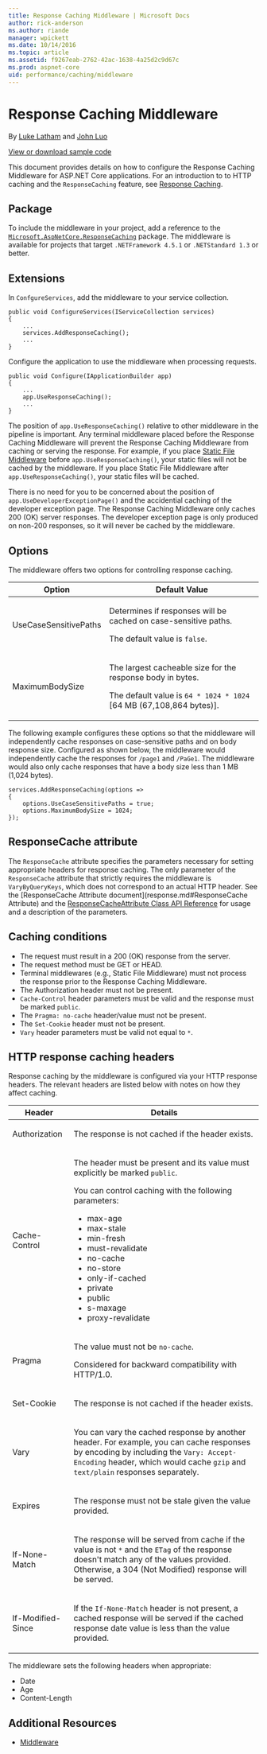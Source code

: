 ```yaml
---
title: Response Caching Middleware | Microsoft Docs
author: rick-anderson
ms.author: riande
manager: wpickett
ms.date: 10/14/2016
ms.topic: article
ms.assetid: f9267eab-2762-42ac-1638-4a25d2c9d67c
ms.prod: aspnet-core
uid: performance/caching/middleware
---
```

# Response Caching Middleware

By [Luke Latham](https://github.com/GuardRex) and [John Luo](https://github.com/JunTaoLuo)

[View or download sample code](https://github.com/aspnet/Docs/tree/master/aspnetcore/performance/caching/response/sample)

This document provides details on how to configure the Response Caching Middleware for ASP.NET Core applications. For an introduction to to HTTP caching and the `ResponseCaching` feature, see [Response Caching](response.md).

## Package
To include the middleware in your project, add a reference to the  [`Microsoft.AspNetCore.ResponseCaching`](https://www.nuget.org/packages/Microsoft.AspNetCore.ResponseCaching/) package. The middleware is available for projects that target `.NETFramework 4.5.1` or `.NETStandard 1.3` or better.

## Extensions
In `ConfgureServices`, add the middleware to your service collection.
```
public void ConfigureServices(IServiceCollection services)
{
    ...
    services.AddResponseCaching();
    ...
}
```
Configure the application to use the middleware when processing requests.
```
public void Configure(IApplicationBuilder app)
{
    ...
    app.UseResponseCaching();
    ...
}
```
The position of `app.UseResponseCaching()` relative to other middleware in the pipeline is important. Any terminal middleware placed before the Response Caching Middleware will prevent the Response Caching Middleware from caching or serving the response. For example, if you place [Static File Middleware](../fundamentals/static-files.md) before `app.UseResponseCaching()`, your static files will not be cached by the middleware. If you place Static File Middleware after `app.UseResponseCaching()`, your static files will be cached.

There is no need for you to be concerned about the position of `app.UseDeveloperExceptionPage()` and the accidential caching of the developer exception page. The Response Caching Middleware only caches 200 (OK) server responses. The developer exception page is only produced on non-200 responses, so it will never be cached by the middleware.

## Options
The middleware offers two options for controlling response caching.

Option | Default Value
--- | ---
UseCaseSensitivePaths | <p>Determines if responses will be cached on case-sensitive paths.</p><p>The default value is `false`.</p>
MaximumBodySize | <p>The largest cacheable size for the response body in bytes.</p>The default value is `64 * 1024 * 1024` [64 MB (67,108,864 bytes)].</p>

The following example configures these options so that the middleware will independently cache responses on case-sensitive paths and on body response size. Configured as shown below, the middleware would independently cache the responses for `/page1` and `/PaGe1`. The middleware would also only cache responses that have a body size less than 1 MB (1,024 bytes).
```
services.AddResponseCaching(options =>
{
    options.UseCaseSensitivePaths = true;
    options.MaximumBodySize = 1024;
});
```

## ResponseCache attribute
The `ResponseCache` attribute specifies the parameters necessary for setting appropriate headers for response caching. The only parameter of the `ResponseCache` attribute that strictly requires the middleware is `VaryByQueryKeys`, which does not correspond to an actual HTTP header. See the [ResponseCache Attribute document](response.md#ResponseCache Attribute) and the [ResponseCacheAttribute Class API Reference](https://docs.microsoft.com/en-us/aspnet/core/api/microsoft.aspnetcore.mvc.responsecacheattribute) for usage and a description of the parameters.

## Caching conditions
* The request must result in a 200 (OK) response from the server.
* The request method must be GET or HEAD.
* Terminal middlewares (e.g., Static File Middleware) must not process the response prior to the Response Caching Middleware.
* The Authorization header must not be present.
* `Cache-Control` header parameters must be valid and the response must be marked `public`.
* The `Pragma: no-cache` header/value must not be present.
* The `Set-Cookie` header must not be present.
* `Vary` header parameters must be valid not equal to `*`.

## HTTP response caching headers
Response caching by the middleware is configured via your HTTP response headers. The relevant headers are listed below with notes on how they affect caching.

Header | Details
--- | --- |
Authorization | <p>The response is not cached if the header exists.</p>
Cache-Control | <p>The header must be present and its value must explicitly be marked `public`.</p><p>You can control caching with the following parameters:</p><ul><li>max-age</li><li>max-stale</li><li>min-fresh</li><li>must-revalidate</li><li>no-cache</li><li>no-store</li><li>only-if-cached</li><li>private</li><li>public</li><li>s-maxage</li><li>proxy-revalidate</li></ul>
Pragma | <p>The value must not be `no-cache`.</p><p>Considered for backward compatibility with HTTP/1.0.</p>
Set-Cookie | <p>The response is not cached if the header exists.</p>
Vary | <p>You can vary the cached response by another header. For example, you can cache responses by encoding by including the `Vary: Accept-Encoding` header, which would cache `gzip` and `text/plain` responses separately.</p>
Expires | <p>The response must not be stale given the value provided.</p>
If-None-Match | <p>The response will be served from cache if the value is not `*` and the `ETag` of the response doesn't match any of the values provided. Otherwise, a 304 (Not Modified) response will be served.</p>
If-Modified-Since | <p>If the `If-None-Match` header is not present, a cached response will be served if the cached response date value is less than the value provided.</p>

The middleware sets the following headers when appropriate:
* Date
* Age
* Content-Length

## Additional Resources

* [Middleware](../fundamentals/middleware.md)

